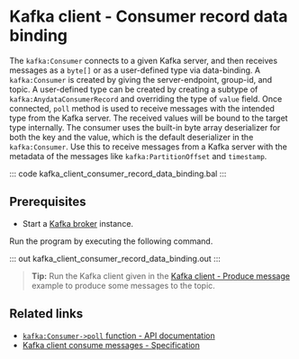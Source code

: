 # Kafka client - Consumer record data binding

The `kafka:Consumer` connects to a given Kafka server, and then receives messages as a `byte[]` or as a user-defined type via data-binding. A `kafka:Consumer` is created by giving the server-endpoint, group-id, and topic. A user-defined type can be created by creating a subtype of `kafka:AnydataConsumerRecord` and overriding the type of `value` field. Once connected, `poll` method is used to receive messages with the intended type from the Kafka server. The received values will be bound to the target type internally. The consumer uses the built-in byte array deserializer for both the key and the value, which is the default deserializer in the `kafka:Consumer`. Use this to receive messages from a Kafka server with the metadata of the messages like `kafka:PartitionOffset` and `timestamp`.

::: code kafka_client_consumer_record_data_binding.bal :::

## Prerequisites
- Start a [Kafka broker](https://kafka.apache.org/quickstart) instance.

Run the program by executing the following command.

::: out kafka_client_consumer_record_data_binding.out :::

>**Tip:** Run the Kafka client given in the [Kafka client - Produce message](/learn/by-example/kafka-client-produce-message) example to produce some messages to the topic.

## Related links
- [`kafka:Consumer->poll` function - API documentation](https://lib.ballerina.io/ballerinax/kafka/latest/clients/Consumer#poll)
- [Kafka client consume messages - Specification](https://github.com/ballerina-platform/module-ballerinax-kafka/blob/master/docs/spec/spec.md#422-consume-messages)
